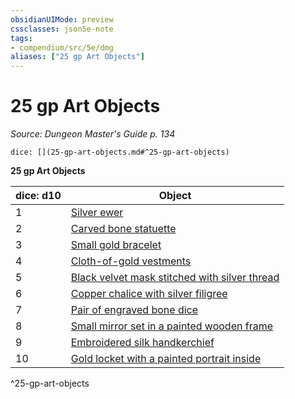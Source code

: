```yaml
---
obsidianUIMode: preview
cssclasses: json5e-note
tags:
- compendium/src/5e/dmg
aliases: ["25 gp Art Objects"]
---
```

# 25 gp Art Objects
*Source: Dungeon Master's Guide p. 134* 

`dice: [](25-gp-art-objects.md#^25-gp-art-objects)`

**25 gp Art Objects**

| dice: d10 | Object |
|-----------|--------|
| 1 | [Silver ewer](/3-Mechanics/CLI/items/silver-ewer.md) |
| 2 | [Carved bone statuette](/3-Mechanics/CLI/items/carved-bone-statuette.md) |
| 3 | [Small gold bracelet](/3-Mechanics/CLI/items/small-gold-bracelet.md) |
| 4 | [Cloth-of-gold vestments](/3-Mechanics/CLI/items/cloth-of-gold-vestments.md) |
| 5 | [Black velvet mask stitched with silver thread](/3-Mechanics/CLI/items/black-velvet-mask-stitched-with-silver-thread.md) |
| 6 | [Copper chalice with silver filigree](/3-Mechanics/CLI/items/copper-chalice-with-silver-filigree.md) |
| 7 | [Pair of engraved bone dice](/3-Mechanics/CLI/items/pair-of-engraved-bone-dice.md) |
| 8 | [Small mirror set in a painted wooden frame](/3-Mechanics/CLI/items/small-mirror-set-in-a-painted-wooden-frame.md) |
| 9 | [Embroidered silk handkerchief](/3-Mechanics/CLI/items/embroidered-silk-handkerchief.md) |
| 10 | [Gold locket with a painted portrait inside](/3-Mechanics/CLI/items/gold-locket-with-a-painted-portrait-inside.md) |
^25-gp-art-objects